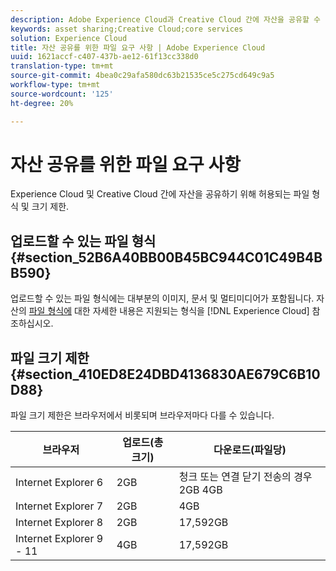 ```yaml
---
description: Adobe Experience Cloud과 Creative Cloud 간에 자산을 공유할 수 있는 허용된 파일 형식 및 크기 제한에 대해 알아보십시오.
keywords: asset sharing;Creative Cloud;core services
solution: Experience Cloud
title: 자산 공유를 위한 파일 요구 사항 | Adobe Experience Cloud
uuid: 1621accf-c407-437b-ae12-61f13cc338d0
translation-type: tm+mt
source-git-commit: 4bea0c29afa580dc63b21535ce5c275cd649c9a5
workflow-type: tm+mt
source-wordcount: '125'
ht-degree: 20%

---
```



# 자산 공유를 위한 파일 요구 사항

Experience Cloud 및 Creative Cloud 간에 자산을 공유하기 위해 허용되는 파일 형식 및 크기 제한.

## 업로드할 수 있는 파일 형식 {#section_52B6A40BB00B45BC944C01C49B4BB590}

업로드할 수 있는 파일 형식에는 대부분의 이미지, 문서 및 멀티미디어가 포함됩니다. 자산의 [파일 형식에](https://helpx.adobe.com/experience-manager/brand-portal/using/brand-portal-supported-formats.html) 대한 자세한 내용은 지원되는 형식을 [!DNL Experience Cloud] 참조하십시오.

## 파일 크기 제한 {#section_410ED8E24DBD4136830AE679C6B10D88}

파일 크기 제한은 브라우저에서 비롯되며 브라우저마다 다를 수 있습니다.

| 브라우저 | 업로드(총 크기) | 다운로드(파일당) |
|--- |--- |--- |
| Internet Explorer 6 | 2GB | 청크 또는 연결 닫기 전송의 경우 2GB 4GB |
| Internet Explorer 7 | 2GB | 4GB |
| Internet Explorer 8 | 2GB | 17,592GB |
| Internet Explorer 9 - 11 | 4GB | 17,592GB |
